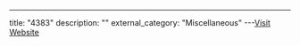 ---
title: "4383"
description: ""
external_category: "Miscellaneous"
---[Visit Website](https://github.com/4383)

